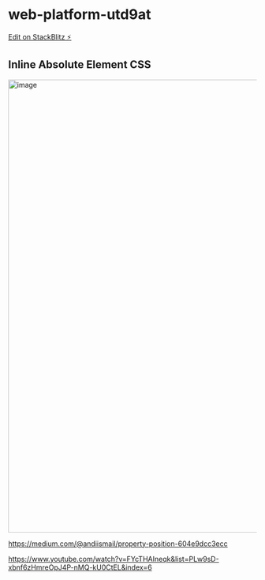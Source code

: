 # web-platform-utd9at

[Edit on StackBlitz ⚡️](https://stackblitz.com/edit/web-platform-utd9at)

## Inline Absolute Element CSS
<img width="917" alt="image" src="https://user-images.githubusercontent.com/78794419/183245101-622787d8-ada7-425f-be42-05e343c9bdc0.png">

https://medium.com/@andiismail/property-position-604e9dcc3ecc

https://www.youtube.com/watch?v=FYcTHAIneqk&list=PLw9sD-xbnf6zHmreOpJ4P-nMQ-kU0CtEL&index=6
